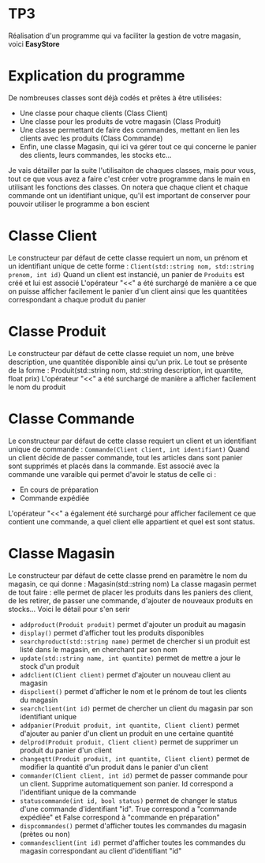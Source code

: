 # TP3

Réalisation d'un programme qui va faciliter la gestion de votre magasin, voici **EasyStore**

# Explication du programme

De nombreuses classes sont déjà codés et prêtes à être utilisées:
- Une classe pour chaque clients (Class Client)
- Une classe pour les produits de votre magasin (Class Produit)
- Une classe permettant de faire des commandes, mettant en lien les clients avec les produits (Class Commande)
- Enfin, une classe Magasin, qui ici va gérer tout ce qui concerne le panier des clients, leurs commandes, les stocks etc...

Je vais détailler par la suite l'utilisaiton de chaques classes, mais pour vous, tout ce que vous avez a faire c'est créer votre programme dans le main en utilisant les fonctions des classes.
On notera que chaque client et chaque commande ont un identifiant unique, qu'il est important de conserver pour pouvoir utiliser le programme a bon escient

# Classe Client

Le constructeur par défaut de cette classe requiert un nom, un prénom et un identifiant unique de cette forme : `Client(std::string nom, std::string prenom, int id)`
Quand un client est instancié, un panier de `Produits` est créé et lui est associé
L'opérateur "<<" a été surchargé de manière a ce que on puisse afficher facilement le panier d'un client ainsi que les quantitées correspondant a chaque produit du panier

# Classe Produit

Le constructeur par défaut de cette classe requiet un nom, une brève description, une quantitée disponible ainsi qu'un prix. Le tout se présente de la forme : Produit(std::string nom, std::string description, int quantite, float prix)
L'opérateur "<<" a été surchargé de manière a afficher facilement le nom du produit

# Classe Commande

Le constructeur par défaut de cette classe requiert un client et un identifiant unique de commande : `Commande(Client client, int identifiant)`
Quand un client décide de passer commande, tout les articles dans sont panier sont supprimés et placés dans la commande. Est associé avec la commande une varaible qui permet d'avoir le status de celle ci : 
- En cours de préparation
- Commande expédiée

L'opérateur "<<" a également été surchargé pour afficher facilement ce que contient une commande, a quel client elle appartient et quel est sont status.

# Classe Magasin

Le constructeur par défaut de cette classe prend en paramètre le nom du magasin, ce qui donne : Magasin(std::string nom)
La classe magasin permet de tout faire : elle permet de placer les produits dans les paniers des client, de les retirer, de passer une commande, d'ajouter de nouveaux produits en stocks... Voici le détail pour s'en serir
- `addproduct(Produit produit)` permet d'ajouter un produit au magasin
- `display()` permet d'afficher tout les produits disponibles
- `searchproduct(std::string name)` permet de chercher si un produit est listé dans le magasin, en cherchant par son nom
- `update(std::string name, int quantite)` permet de mettre a jour le stock d'un produit
- `addclient(Client client)` permet d'ajouter un nouveau client au magasin
- `dispclient()` permet d'afficher le nom et le prénom de tout les clients du magasin
- `searchclient(int id)` permet de chercher un client du magasin par son identifiant unique
- `addpanier(Produit produit, int quantite, Client client)` permet d'ajouter au panier d'un client un produit en une certaine quantité
- `delprod(Produit produit, Client client)` permet de supprimer un produit du panier d'un client
- `changeqtt(Produit produit, int quantite, Client client)` permet de modifier la quantité d'un produit dans le panier d'un client
- `commander(Client client, int id)` permet de passer commande pour un client. Supprime automatiquement son panier. Id correspond a l'identifiant unique de la commande
- `statuscommande(int id, bool status)` permet de changer le status d'une commande d'identifiant "id". True correspond a "commande expédiée" et False correspond à "commande en préparation"
- `dispcommandes()` permet d'afficher toutes les commandes du magasin (prètes ou non)
- `commandesclient(int id)` permet d'afficher toutes les commandes du magasin correspondant au client d'identifiant "id"
